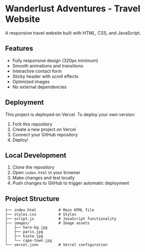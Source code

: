 # Wanderlust Adventures - Travel Website

A responsive travel website built with HTML, CSS, and JavaScript.

## Features

- Fully responsive design (320px minimum)
- Smooth animations and transitions
- Interactive contact form
- Sticky header with scroll effects
- Optimized images
- No external dependencies

## Deployment

This project is deployed on Vercel. To deploy your own version:

1. Fork this repository
2. Create a new project on Vercel
3. Connect your GitHub repository
4. Deploy!

## Local Development

1. Clone the repository
2. Open `index.html` in your browser
3. Make changes and test locally
4. Push changes to GitHub to trigger automatic deployment

## Project Structure

```
├── index.html          # Main HTML file
├── styles.css          # Styles
├── script.js           # JavaScript functionality
├── images/             # Image assets
│   ├── hero-bg.jpg
│   ├── paris.jpg
│   ├── kioto.jpg
│   └── cape-town.jpg
└── vercel.json         # Vercel configuration
```
